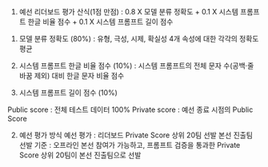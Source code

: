 1. 예선 리더보드
평가 산식(1점 만점) : 0.8 X 모델 분류 정확도 + 0.1 X 시스템 프롬프트 한글 비율 점수 + 0.1 X 시스템 프롬프트 길이 점수
1) 모델 분류 정확도 (80%) : 유형, 극성, 시제, 확실성 4개 속성에 대한 각각의 정확도 평균

2) 시스템 프롬프트 한글 비율 점수 (10%) : 시스템 프롬프트의 전체 문자 수(공백·줄바꿈 제외) 대비 한글 문자 비율 점수

3) 시스템 프롬프트 길이 점수 (10%)



Public score : 전체 테스트 데이터 100%
Private score : 예선 종료 시점의 Public Score

2. 예선 평가 방식
예선 평가 : 리더보드 Private Score 상위 20팀 선발
본선 진출팀 선발 기준 : 오프라인 본선 참여가 가능하고, 프롬프트 검증을 통과한 Private Score 상위 20팀이 본선 진출팀으로 선발